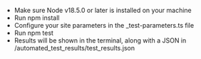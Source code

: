 * Make sure Node v18.5.0 or later is installed on your machine
* Run npm install
* Configure your site parameters in the _test-parameters.ts file
* Run npm test
* Results will be shown in the terminal, along with a JSON in /automated_test_results/test_results.json